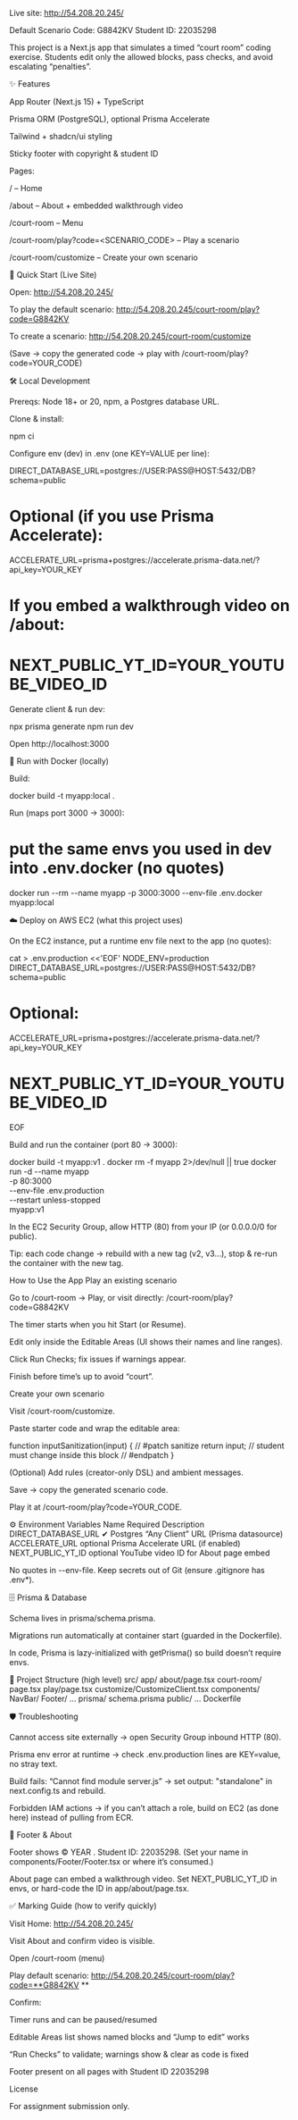 Live site: http://54.208.20.245/

Default Scenario Code: G8842KV
Student ID: 22035298

This project is a Next.js app that simulates a timed “court room” coding exercise. Students edit only the allowed blocks, pass checks, and avoid escalating “penalties”.

✨ Features

App Router (Next.js 15) + TypeScript

Prisma ORM (PostgreSQL), optional Prisma Accelerate

Tailwind + shadcn/ui styling

Sticky footer with copyright & student ID

Pages:

/ – Home

/about – About + embedded walkthrough video

/court-room – Menu

/court-room/play?code=<SCENARIO_CODE> – Play a scenario

/court-room/customize – Create your own scenario

🔗 Quick Start (Live Site)

Open: http://54.208.20.245/

To play the default scenario:
http://54.208.20.245/court-room/play?code=G8842KV

To create a scenario:
http://54.208.20.245/court-room/customize

(Save → copy the generated code → play with /court-room/play?code=YOUR_CODE)

🛠 Local Development

Prereqs: Node 18+ or 20, npm, a Postgres database URL.

Clone & install:

npm ci

Configure env (dev) in .env (one KEY=VALUE per line):

DIRECT_DATABASE_URL=postgres://USER:PASS@HOST:5432/DB?schema=public

# Optional (if you use Prisma Accelerate):

ACCELERATE_URL=prisma+postgres://accelerate.prisma-data.net/?api_key=YOUR_KEY

# If you embed a walkthrough video on /about:

# NEXT_PUBLIC_YT_ID=YOUR_YOUTUBE_VIDEO_ID

Generate client & run dev:

npx prisma generate
npm run dev

Open http://localhost:3000

🐳 Run with Docker (locally)

Build:

docker build -t myapp:local .

Run (maps port 3000 → 3000):

# put the same envs you used in dev into .env.docker (no quotes)

docker run --rm --name myapp -p 3000:3000 --env-file .env.docker myapp:local

☁️ Deploy on AWS EC2 (what this project uses)

On the EC2 instance, put a runtime env file next to the app (no quotes):

cat > .env.production <<'EOF'
NODE_ENV=production
DIRECT_DATABASE_URL=postgres://USER:PASS@HOST:5432/DB?schema=public

# Optional:

ACCELERATE_URL=prisma+postgres://accelerate.prisma-data.net/?api_key=YOUR_KEY

# NEXT_PUBLIC_YT_ID=YOUR_YOUTUBE_VIDEO_ID

EOF

Build and run the container (port 80 → 3000):

docker build -t myapp:v1 .
docker rm -f myapp 2>/dev/null || true
docker run -d --name myapp \
 -p 80:3000 \
 --env-file .env.production \
 --restart unless-stopped \
 myapp:v1

In the EC2 Security Group, allow HTTP (80) from your IP (or 0.0.0.0/0 for public).

Tip: each code change → rebuild with a new tag (v2, v3…), stop & re-run the container with the new tag.

How to Use the App
Play an existing scenario

Go to /court-room → Play, or visit directly:
/court-room/play?code=G8842KV

The timer starts when you hit Start (or Resume).

Edit only inside the Editable Areas (UI shows their names and line ranges).

Click Run Checks; fix issues if warnings appear.

Finish before time’s up to avoid “court”.

Create your own scenario

Visit /court-room/customize.

Paste starter code and wrap the editable area:

function inputSanitization(input) {
// #patch sanitize
return input; // student must change inside this block
// #endpatch
}

(Optional) Add rules (creator-only DSL) and ambient messages.

Save → copy the generated scenario code.

Play it at /court-room/play?code=YOUR_CODE.

⚙️ Environment Variables
Name Required Description
DIRECT_DATABASE_URL ✔ Postgres “Any Client” URL (Prisma datasource)
ACCELERATE_URL optional Prisma Accelerate URL (if enabled)
NEXT_PUBLIC_YT_ID optional YouTube video ID for About page embed

No quotes in --env-file. Keep secrets out of Git (ensure .gitignore has .env\*).

🗄 Prisma & Database

Schema lives in prisma/schema.prisma.

Migrations run automatically at container start (guarded in the Dockerfile).

In code, Prisma is lazy-initialized with getPrisma() so build doesn’t require envs.

🧭 Project Structure (high level)
src/
app/
about/page.tsx
court-room/
page.tsx
play/page.tsx
customize/CustomizeClient.tsx
components/
NavBar/
Footer/
...
prisma/
schema.prisma
public/
...
Dockerfile

🛡 Troubleshooting

Cannot access site externally → open Security Group inbound HTTP (80).

Prisma env error at runtime → check .env.production lines are KEY=value, no stray text.

Build fails: “Cannot find module server.js” → set output: "standalone" in next.config.ts and rebuild.

Forbidden IAM actions → if you can’t attach a role, build on EC2 (as done here) instead of pulling from ECR.

🧾 Footer & About

Footer shows © YEAR <Your Name>. Student ID: 22035298.
(Set your name in components/Footer/Footer.tsx or where it’s consumed.)

About page can embed a walkthrough video. Set NEXT_PUBLIC_YT_ID in envs, or hard-code the ID in app/about/page.tsx.

✅ Marking Guide (how to verify quickly)

Visit Home: http://54.208.20.245/

Visit About and confirm video is visible.

Open /court-room (menu)

Play default scenario:
http://54.208.20.245/court-room/play?code=**G8842KV
\*\*

Confirm:

Timer runs and can be paused/resumed

Editable Areas list shows named blocks and “Jump to edit” works

“Run Checks” to validate; warnings show & clear as code is fixed

Footer present on all pages with Student ID 22035298

License

For assignment submission only.
